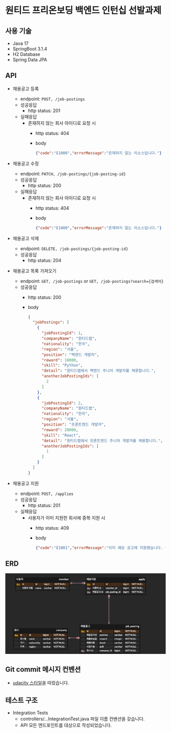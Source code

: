 # 원티드 프리온보딩 백엔드 인턴십 선발과제

## 사용 기술
- Java 17
- SpringBoot 3.1.4
- H2 Database
- Spring Data JPA

## API
- 채용공고 등록
    - endpoint: `POST, /job-postings`
    - 성공응답
        - http status: 201
    - 실패응답
        - 존재하지 않는 회사 아이디로 요청 시
            - http status: 404
            - body

                ```json
                {"code":"E1000","errorMessage":"존재하지 않는 리소스입니다."}
                ```

- 채용공고 수정
    - endpoint: `PATCH, /job-postings/{job-posting-id}`
    - 성공응답
        - http status: 200
    - 실패응답
        - 존재하지 않는 회사 아이디로 요청 시
            - http status: 404
            - body

                ```json
                {"code":"E1000","errorMessage":"존재하지 않는 리소스입니다."}
                ```

- 채용공고 삭제
    - endpoint: `DELETE, /job-postings/{job-posting-id}`
    - 성공응답
        - http status: 204
- 채용공고 목록 가져오기
    - endpoint: `GET, /job-postings` or `GET, /job-postings?search={검색어}`
    - 성공응답
        - http status: 200
        - body

            ```json
            {
              "jobPostings": [
                {
                  "jobPostingId": 1,
                  "companyName": "원티드랩",
                  "nationality": "한국",
                  "region": "서울",
                  "position": "백엔드 개발자",
                  "reward": 10000,
                  "skill": "Python",
                  "detail": "원티드랩에서 백엔드 주니어 개발자를 채용합니다.",
                  "anotherJobPostingIds": [
                    2
                  ]
                },
                {
                  "jobPostingId": 2,
                  "companyName": "원티드랩",
                  "nationality": "한국",
                  "region": "서울",
                  "position": "프론트엔드 개발자",
                  "reward": 20000,
                  "skill": "React",
                  "detail": "원티드랩에서 프론트엔드 주니어 개발자를 채용합니다.",
                  "anotherJobPostingIds": [
                    1
                  ]
                }
              ]
            }
            ```

- 채용공고 지원
    - endpoint: `POST, /applies`
    - 성공응답
        - http status: 201
    - 실패응답
        - 사용자가 이미 지원한 회사에 중복 지원 시
            - http status: 409
            - body

                ```json
                {"code":"E1001","errorMessage":"이미 해당 공고에 지원했습니다. 중복해서 지원할 수 없습니다."}
                ```

## ERD
![erd.png](assets/erd.png)

## Git commit 메시지 컨벤션
- [udacity 스타일](https://udacity.github.io/git-styleguide/)을 따랐습니다.

## 테스트 구조
- Integration Tests
    - controllers/...IntegrationTest.java 파일 이름 컨벤션을 갖습니다.
    - API 모든 엔드포인트를 대상으로 작성되었습니다.
